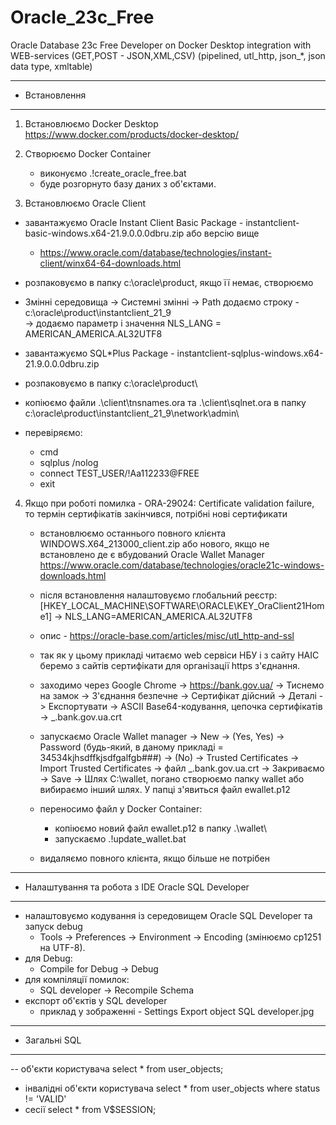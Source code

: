 # Oracle_23c_Free
Oracle Database 23c Free Developer on Docker Desktop integration with WEB-services (GET,POST - JSON,XML,CSV)
(pipelined, utl_http, json_*, json data type, xmltable)

---------------------------------------------------------------------------------
- Встановлення
---------------------------------------------------------------------------------
1) Встановлюємо Docker Desktop
   https://www.docker.com/products/docker-desktop/

2) Створюємо Docker Container
   - виконуємо .\!create_oracle_free.bat
   - буде розгорнуто базу даних з об'єктами.

3) Встановлюємо Oracle Client
  - завантажуємо Oracle Instant Client Basic Package - instantclient-basic-windows.x64-21.9.0.0.0dbru.zip або версію вище
    - https://www.oracle.com/database/technologies/instant-client/winx64-64-downloads.html
  - розпаковуємо в папку c:\oracle\product, якщо її немає, створюємо

  - Змінні середовища -> Системні змінні
    -> Path додаємо строку - c:\oracle\product\instantclient_21_9\
    -> додаємо параметр і значення NLS_LANG = AMERICAN_AMERICA.AL32UTF8

  - завантажуємо SQL*Plus Package - instantclient-sqlplus-windows.x64-21.9.0.0.0dbru.zip
  - розпаковуємо в папку c:\oracle\product\
  - копіюємо файли .\client\tnsnames.ora та .\client\sqlnet.ora в папку c:\oracle\product\instantclient_21_9\network\admin\
  - перевіряємо:
    - cmd
    - sqlplus /nolog
    - connect TEST_USER/!Aa112233@FREE
    - exit

4) Якщо при роботі помилка - ORA-29024: Certificate validation failure, то термін сертифікатів закінчився, потрібні нові сертификати

   - встановлюємо останнього повного клієнта WINDOWS.X64_213000_client.zip або нового, якщо не встановлено
     де є вбудований Oracle Wallet Manager
     https://www.oracle.com/database/technologies/oracle21c-windows-downloads.html
   - після встановлення налаштовуємо глобальний реєстр:
     [HKEY_LOCAL_MACHINE\SOFTWARE\ORACLE\KEY_OraClient21Home1] -> NLS_LANG=AMERICAN_AMERICA.AL32UTF8

   - опис - https://oracle-base.com/articles/misc/utl_http-and-ssl

   - так як у цьому прикладі читаємо web сервіси НБУ і з сайту НАІС беремо з сайтів сертифікати для організації https з'єднання.
   - заходимо через Google Chrome -> https://bank.gov.ua/ -> Тиснемо на замок -> З'єднання безпечне -> Сертифікат дійсний -> Деталі
     -> Експортувати -> ASCII Base64-кодування, цепочка сертифікатів -> _.bank.gov.ua.crt

   - запускаємо Oracle Wallet manager -> New -> (Yes, Yes) -> Password (будь-який, в даному прикладі = 34534kjhsdffkjsdfgalfgb###) -> (No)
     -> Trusted Certificates -> Import Trusted Certificates -> файл _.bank.gov.ua.crt
     -> Закриваємо -> Save -> Шлях C:\wallet, погано створюємо папку wallet або вибираємо інший шлях.
     У папці з'явиться файл ewallet.p12

   - переносимо файл у Docker Container:
     - копіюємо новий файл ewallet.p12 в папку .\wallet\
     - запускаємо .\!update_wallet.bat

   - видаляємо повного клієнта, якщо більше не потрібен

-------------------------------------------------- -------------------------------
- Налаштування та робота з IDE Oracle SQL Developer
-------------------------------------------------- -------------------------------
  - налаштовуємо кодування із середовищем Oracle SQL Developer та запуск debug
    - Tools -> Preferences -> Environment -> Encoding (змінюємо cp1251 на UTF-8).
  - для Debug:
    - Compile for Debug -> Debug
  - для компіляції помилок:
    - SQL developer -> Recompile Sсhema
  - експорт об'єктів у SQL developer
    - приклад у зображенні - Settings Export object SQL developer.jpg

-------------------------------------------------- -------------------------------
- Загальні SQL
-------------------------------------------------- -------------------------------
-- об'єкти користувача
select * from user_objects;
- інвалідні об'єкти користувача
select * from user_objects where status != 'VALID'
- сесії
select * from V$SESSION;